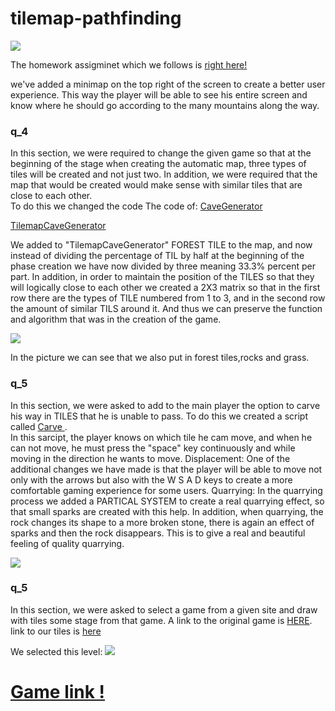 # tilemap-pathfinding


![](https://i.imgur.com/OZA30lH.gif)   

The homework assigminet which we follows is [right here!](https://github.com/gamedev-at-ariel/gamedev-5781/blob/master/08-unity-tilemap-algorithms/homework.pdf)

we've added a minimap on the top right of the screen to create a better user experience.
This way the player will be able to see his entire screen and know where he should go according to the many mountains along the way.

### q_4
In this section, we were required to change the given game so that at the beginning of the stage when creating the automatic map, three types of tiles will be created and not just two. In addition, we were required that the map that would be created would make sense with similar tiles that are close to each other.  
To do this we changed the code The code of:
[CaveGenerator](https://github.com/Gamedev-Project/week-8--d-e-j/blob/main/Assets/Scenes/4-generation/4-generation/CaveGenerator.cs)   

[TilemapCaveGenerator](https://github.com/Gamedev-Project/week-8--d-e-j/blob/main/Assets/Scenes/4-generation/4-generation/TilemapCaveGenerator.cs) 

We added to "TilemapCaveGenerator" FOREST TILE to the map, and now instead of dividing the percentage of TIL by half at the beginning of the phase creation we have now divided by three meaning 33.3% percent per part.
In addition, in order to maintain the position of the TILES so that they will logically close to each other we created a 2X3 matrix so that in the first row there are the types of TILE numbered from 1 to 3, and in the second row the amount of similar TILS around it. And thus we can preserve the function and algorithm that was in the creation of the game.

![](https://i.imgur.com/Kc8HvD5.png)   

In the picture we can see that we also put in forest tiles,rocks and grass.


### q_5
In this section, we were asked to add to the main player the option to carve his way in TILES that he is unable to pass.
To do this we created a script called [Carve ](https://github.com/Gamedev-Project/week-8--d-e-j/blob/main/Assets/Scenes/4-generation/4-generation/CaveGenerator.cs) .  
In this sarcipt, the player knows on which tile he cam move, and when he can not move, he must press the "space" key continuously and while moving in the direction he wants to move.
Displacement: One of the additional changes we have made is that the player will be able to move not only with the arrows but also with the W S A D keys to create a more comfortable gaming experience for some users.
Quarrying: In the quarrying process we added a PARTICAL SYSTEM to create a real quarrying effect, so that small sparks are created with this help.
In addition, when quarrying, the rock changes its shape to a more broken stone, there is again an effect of sparks and then the rock disappears. This is to give a real and beautiful feeling of quality quarrying.

![](https://i.imgur.com/QzcLuVo.png)  




### q_5
In this section, we were asked to select a game from a given site and draw with tiles some stage from that game.
A link to the original game is  [HERE]( https://www.myabandonware.com/game/bubble-ghost-ey).  
link to our tiles is [here](https://github.com/Gamedev-Project/week-8--d-e-j/tree/main/Assets/Spritesheets)

We selected this level:
![](https://i.imgur.com/dYJdmaI.png) 

# [Game link !](https://aviniv.itch.io/tilemap-path-finding)  










 
